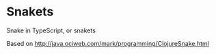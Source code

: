 Snakets
=======

Snake in TypeScript, or snakets

Based on http://java.ociweb.com/mark/programming/ClojureSnake.html